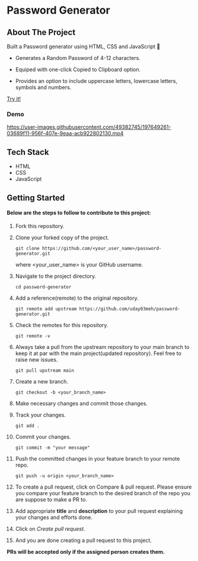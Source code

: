 # Password Generator

## About The Project

Built a Password generator using HTML, CSS and JavaScript 🌟

- Generates a Random Password of 4-12 characters.

- Equiped with one-click Copied to Clipboard option.

- Provides an option to include uppercase letters, lowercase letters, symbols and numbers.


[Try it!](https://uday03meh-password-generator.netlify.app/)

### Demo
https://user-images.githubusercontent.com/49382745/197649261-03689f11-956f-407e-9eaa-acb922802130.mp4

## Tech Stack

- HTML
- CSS
- JavaScript

## Getting Started

#### Below are the steps to follow to contribute to this project:

1.  Fork this repository.

2.  Clone your forked copy of the project.

        git clone https://github.com/<your_user_name>/password-generator.git

    where <your_user_name> is your GitHub username.

3.  Navigate to the project directory.

        cd password-generator

4.  Add a reference(remote) to the original repository.

        git remote add upstream https://github.com/uday03meh/password-generator.git

5.  Check the remotes for this repository.

        git remote -v

6.  Always take a pull from the upstream repository to your main branch to keep it at par with the main project(updated repository). Feel free to raise new issues.

        git pull upstream main

7.  Create a new branch.

        git checkout -b <your_branch_name>

8.  Make necessary changes and commit those changes.

9.  Track your changes.

        git add .

10. Commit your changes.

        git commit -m "your message"

11. Push the committed changes in your feature branch to your remote repo.

        git push -u origin <your_branch_name>

12. To create a pull request, click on Compare & pull request. Please ensure you compare your feature branch to the desired branch of the repo you are suppose to make a PR to.

13. Add appropriate **title** and **description** to your pull request explaining your changes and efforts done.

14. Click on _Create pull request_.

15. And you are done creating a pull request to this project.

**PRs will be accepted only if the assigned person creates them.**
